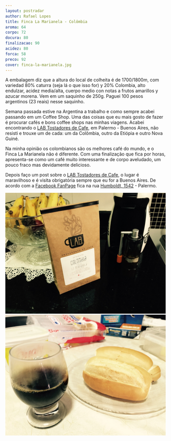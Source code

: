 ```yaml
---
layout: postradar
author: Rafael Lopes
title: Finca La Marianela - Colômbia
aroma: 64
corpo: 72
docura: 80
finalizacao: 90
acidez: 80
forca: 58
preco: 92
cover: finca-la-marianela.jpg
---
```


A embalagem diz que a altura do local de colheita é de 1700/1800m, com variedad 80% caturra (seja lá o que isso for) y 20% Colombia, alto endulzar, acidez media/alta, cuerpo medio con notas a frutos amarillos y azucar morena. Vem em um saquinho de 250g. Paguei 100 pesos argentinos (23 reais) nesse saquinho.

Semana passada estive na Argentina a trabalho e como sempre acabei passando em um Coffee Shop. Uma das coisas que eu mais gosto de fazer é procurar cafés e bons coffee shops nas minhas viagens. Acabei encontrando o [LAB Tostadores de Cafe], em Palermo - Buenos Aires, não resisti e trouxe um de cada: um da Colômbia, outro da Etiópia e outro Nova Guiné.

Na minha opinião os colombianos são os melhores café do mundo, e o Finca La Marianela não é diferente. Com uma finalização que fica por horas, apresenta-se como um café muito interessante e de corpo aveludado, um pouco fraco mas devidamente delicioso.

Depois faço um post sobre o [LAB Tostadores de Cafe], o lugar é maravilhoso e é visita obrigatória sempre que eu for a Buenos Aires. De acordo com a [Facebook FanPage] fica na rua [Humboldt, 1542] - Palermo.

![Image](/media/finca-la-marianela-1.jpg)
![Image](/media/finca-la-marianela-2.jpg)

[LAB Tostadores de Cafe]: http://www.labcafe.com.ar/
[Facebook FanPage]: https://www.facebook.com/labtostadores/
[Humboldt, 1542]: https://www.google.com.br/maps/place/LAB/@-34.586,-58.4389827,17z/data=!3m1!4b1!4m2!3m1!1s0x95bcb58c531f5e91:0x8ce623d9660c39ec?hl=en
